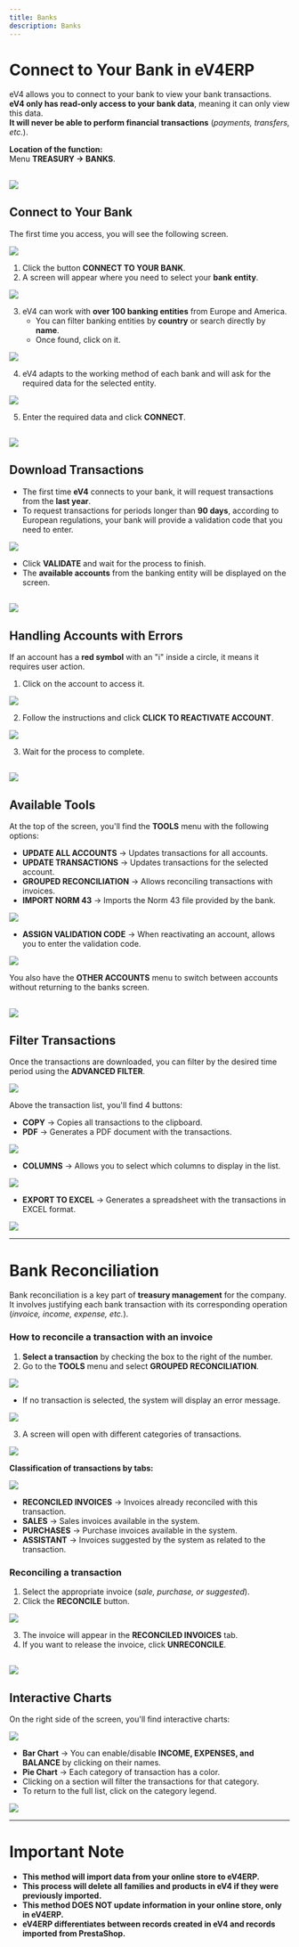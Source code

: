```yaml
---
title: Banks
description: Banks
---
```


# Connect to Your Bank in eV4ERP  

eV4 allows you to connect to your bank to view your bank transactions.  
**eV4 only has read-only access to your bank data**, meaning it can only view this data.  
**It will never be able to perform financial transactions** (*payments, transfers, etc.*).  

**Location of the function:**  
Menu **TREASURY → BANKS**.  

![](../../../../assets/importardatos/banco1.png)
---

## Connect to Your Bank  

The first time you access, you will see the following screen.  

![](../../../../assets/importardatos/banco2.png)

1. Click the button **CONNECT TO YOUR BANK**.  
2. A screen will appear where you need to select your **bank entity**.

![](../../../../assets/importardatos/banco3.png)

3. eV4 can work with **over 100 banking entities** from Europe and America.  
   - You can filter banking entities by **country** or search directly by **name**.  
   - Once found, click on it.  

![](../../../../assets/importardatos/banco4.png)

4. eV4 adapts to the working method of each bank and will ask for the required data for the selected entity.  

![](../../../../assets/importardatos/banco5.png)

5. Enter the required data and click **CONNECT**.  

![](../../../../assets/importardatos/banco6.png)
---

## Download Transactions  

- The first time **eV4** connects to your bank, it will request transactions from the **last year**.  
- To request transactions for periods longer than **90 days**, according to European regulations, your bank will provide a validation code that you need to enter.

![](../../../../assets/importardatos/banco7.png)

- Click **VALIDATE** and wait for the process to finish.  
- The **available accounts** from the banking entity will be displayed on the screen.

![](../../../../assets/importardatos/banco8.png)
---

## Handling Accounts with Errors  

If an account has a **red symbol** with an "i" inside a circle, it means it requires user action.  

1. Click on the account to access it.  

![](../../../../assets/importardatos/banco9.png)

2. Follow the instructions and click **CLICK TO REACTIVATE ACCOUNT**.  

![](../../../../assets/importardatos/banco10.png)

3. Wait for the process to complete.  

![](../../../../assets/importardatos/banco11.png)
---

## Available Tools  

At the top of the screen, you'll find the **TOOLS** menu with the following options:  

- **UPDATE ALL ACCOUNTS** → Updates transactions for all accounts.  
- **UPDATE TRANSACTIONS** → Updates transactions for the selected account.  
- **GROUPED RECONCILIATION** → Allows reconciling transactions with invoices.  
- **IMPORT NORM 43** → Imports the Norm 43 file provided by the bank.  

![](../../../../assets/importardatos/banco12.png)

- **ASSIGN VALIDATION CODE** → When reactivating an account, allows you to enter the validation code.  

![](../../../../assets/importardatos/banco13.png)

You also have the **OTHER ACCOUNTS** menu to switch between accounts without returning to the banks screen.

![](../../../../assets/importardatos/banco14.png)
---

## Filter Transactions  

Once the transactions are downloaded, you can filter by the desired time period using the **ADVANCED FILTER**.  

![](../../../../assets/importardatos/banco15.png)

Above the transaction list, you'll find 4 buttons:  

- **COPY** → Copies all transactions to the clipboard.  
- **PDF** → Generates a PDF document with the transactions.  

![](../../../../assets/importardatos/banco16.png)

- **COLUMNS** → Allows you to select which columns to display in the list.  

![](../../../../assets/importardatos/banco17.png)

- **EXPORT TO EXCEL** → Generates a spreadsheet with the transactions in EXCEL format.  

![](../../../../assets/importardatos/banco18.png)

---

# Bank Reconciliation  

Bank reconciliation is a key part of **treasury management** for the company.  
It involves justifying each bank transaction with its corresponding operation (*invoice, income, expense, etc.*).  

### **How to reconcile a transaction with an invoice**  

1. **Select a transaction** by checking the box to the right of the number.  
2. Go to the **TOOLS** menu and select **GROUPED RECONCILIATION**.  

![](../../../../assets/importardatos/banco19.png)

- If no transaction is selected, the system will display an error message.  

![](../../../../assets/importardatos/banco20.png)

3. A screen will open with different categories of transactions.  

![](../../../../assets/importardatos/banco21.png)

**Classification of transactions by tabs:**  

![](../../../../assets/importardatos/banco22.png)

- **RECONCILED INVOICES** → Invoices already reconciled with this transaction.  
- **SALES** → Sales invoices available in the system.  
- **PURCHASES** → Purchase invoices available in the system.  
- **ASSISTANT** → Invoices suggested by the system as related to the transaction.  

### **Reconciling a transaction**  

1. Select the appropriate invoice (*sale, purchase, or suggested*).  
2. Click the **RECONCILE** button.  

![](../../../../assets/importardatos/banco23.png)

3. The invoice will appear in the **RECONCILED INVOICES** tab.  
4. If you want to release the invoice, click **UNRECONCILE**.  

![](../../../../assets/importardatos/banco24.png)
---

## Interactive Charts  

On the right side of the screen, you'll find interactive charts:  

![](../../../../assets/importardatos/banco25.png)

- **Bar Chart** → You can enable/disable **INCOME, EXPENSES, and BALANCE** by clicking on their names.  
- **Pie Chart** → Each category of transaction has a color.  
- Clicking on a section will filter the transactions for that category.  
- To return to the full list, click on the category legend.  

![](../../../../assets/importardatos/banco26.png)

---

# Important Note  

- **This method will import data from your online store to eV4ERP.**  
- **This process will delete all families and products in eV4 if they were previously imported.**  
- **This method DOES NOT update information in your online store, only in eV4ERP.**  
- **eV4ERP differentiates between records created in eV4 and records imported from PrestaShop.**  
